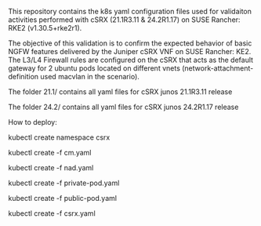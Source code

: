
This repository contains the k8s yaml configuration files used for validaiton activities performed with cSRX (21.1R3.11 & 24.2R1.17) on SUSE Rancher: RKE2 (v1.30.5+rke2r1).

The objective of this validation is to confirm the expected behavior of basic NGFW features delivered by the Juniper cSRX VNF on SUSE Rancher: KE2.
The L3/L4 Firewall rules are configured on the cSRX that acts as the default gateway for 2 ubuntu pods located on different vnets (network-attachment-definition used macvlan in the scenario).

The folder 21.1/ contains all yaml files for cSRX junos 21.1R3.11 release

The folder 24.2/ contains all yaml files for cSRX junos 24.2R1.17 release

How to deploy:

kubectl create namespace csrx

kubectl create -f cm.yaml

kubectl create -f nad.yaml

kubectl create -f private-pod.yaml

kubectl create -f public-pod.yaml

kubectl create -f csrx.yaml
 
